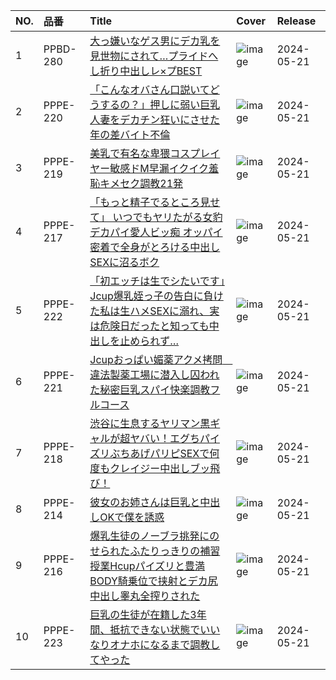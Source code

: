|NO.|品番|Title|Cover|Release|
|:---|:---|:---|:---|:---|
1|PPBD-280|[大っ嫌いなゲス男にデカ乳を見世物にされて…プライドへし折り中出しレ×プBEST](https://www.avmoive.top/index.php/archives/56654/)|![image](https://cdn.up-timely.com/image/20/content/73708/YdM4fHGEIIA07B7ykDH7OBXo4F9qtuXkLanqZIre.jpg)|2024-05-21
2|PPPE-220|[「こんなオバさん口説いてどうするの？」押しに弱い巨乳人妻をデカチン狂いにさせた年の差バイト不倫](https://www.avmoive.top/index.php/archives/56653/)|![image](https://cdn.up-timely.com/image/20/content/73701/BbTO7WIPoBlCepk24YMHsPxruwMleEsvYdH0J4GS.jpg)|2024-05-21
3|PPPE-219|[美乳で有名な卑猥コスプレイヤー敏感ドM早漏イクイク羞恥キメセク調教21発](https://www.avmoive.top/index.php/archives/56652/)|![image](https://cdn.up-timely.com/image/20/content/73706/lH9C9H83Dd5Z8c0rxkmFQpUifALYhzbTiqSND9wm.jpg)|2024-05-21
4|PPPE-217|[「もっと精子でるところ見せて」 いつでもヤリたがる女豹デカパイ愛人ビッ痴 オッパイ密着で全身がとろける中出しSEXに沼るボク](https://www.avmoive.top/index.php/archives/56651/)|![image](https://cdn.up-timely.com/image/20/content/73699/SrSyVA15LUy5VLGBFVEVhP8kivp4Y8nWX1s9ReJ7.jpg)|2024-05-21
5|PPPE-222|[「初エッチは生でシたいです」Jcup爆乳姪っ子の告白に負けた私は生ハメSEXに溺れ、実は危険日だったと知っても中出しを止められず…](https://www.avmoive.top/index.php/archives/56650/)|![image](https://cdn.up-timely.com/image/20/content/73704/9pVmZAlriTmEEyv4mNFI2z5bv8AFkO0uQvsMkTkQ.jpg)|2024-05-21
6|PPPE-221|[Jcupおっぱい媚薬アクメ拷問　違法製薬工場に潜入し囚われた秘密巨乳スパイ快楽調教フルコース](https://www.avmoive.top/index.php/archives/56649/)|![image](https://cdn.up-timely.com/image/20/content/73703/VeIKm1wImsT7zRqfyRQZQkzjx2OpU1CKnZXE4Tcn.jpg)|2024-05-21
7|PPPE-218|[渋谷に生息するヤリマン黒ギャルが超ヤバい！エグちパイズリぶちあげパリピSEXで何度もクレイジー中出しブッ飛び！](https://www.avmoive.top/index.php/archives/56648/)|![image](https://cdn.up-timely.com/image/20/content/73702/GW4WTQSExmtGKSMMBcCI35cPBpsfRYd5PrFunCJl.jpg)|2024-05-21
8|PPPE-214|[彼女のお姉さんは巨乳と中出しOKで僕を誘惑](https://www.avmoive.top/index.php/archives/56647/)|![image](https://cdn.up-timely.com/image/20/content/73705/g6i1mcFTUkTffYCDW7EynK6pQK9I5u3HF29zJVYP.jpg)|2024-05-21
9|PPPE-216|[爆乳生徒のノーブラ挑発にのせられたふたりっきりの補習授業Hcupパイズリと豊満BODY騎乗位で挟射とデカ尻中出し睾丸全搾りされた](https://www.avmoive.top/index.php/archives/56646/)|![image](https://cdn.up-timely.com/image/20/content/73700/8F0GvodMqZqisuQQSMrgjzs2IAppiPJWvamuAs4d.jpg)|2024-05-21
10|PPPE-223|[巨乳の生徒が在籍した3年間、抵抗できない状態でいいなりオナホになるまで調教してやった](https://www.avmoive.top/index.php/archives/56645/)|![image](https://cdn.up-timely.com/image/20/content/73707/1VpteTBzU2yW4OewnFucDmzoqB9ySGtaI2xd2jeR.jpg)|2024-05-21